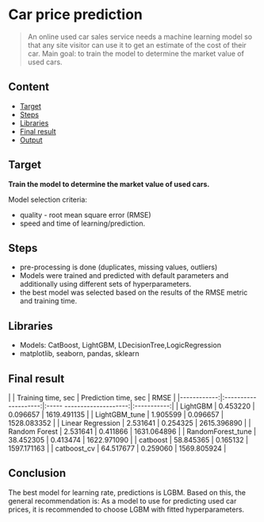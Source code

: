 # Car price prediction
> An online used car sales service needs a machine learning model so that any site visitor can use it to get an estimate of the cost of their car. Main goal: to train the model to determine the market value of used cars.

## Content
* [Target](#Target)
* [Steps](#Steps)
* [Libraries](#Libraries)
* [Final result](#Final-result)
* [Output](#Output)

## Target
**Train the model to determine the market value of used cars.**

Model selection criteria:
* quality - root mean square error (RMSE)
* speed and time of learning/prediction.

## Steps
- pre-processing is done (duplicates, missing values, outliers)
- Models were trained and predicted with default parameters and additionally using different sets of hyperparameters.
- the best model was selected based on the results of the RMSE metric and training time.

## Libraries
- Models: CatBoost, LightGBM, LDecisionTree,LogicRegression
- matplotlib, seaborn, pandas, sklearn

## Final result
| | Training time, sec | Prediction time, sec | RMSE |
|------------:|:--------------------:|:----- --------------------:|:-----------:|
| LightGBM | 0.453220 | 0.096657 | 1619.491135 |
| LightGBM_tune | 1.905599 | 0.096657 | 1528.083352 |
| Linear Regression | 2.531641 | 0.254325 | 2615.396890 |
| Random Forest | 2.531641 | 0.411866 | 1631.064896 |
| RandomForest_tune | 38.452305 | 0.413474 | 1622.971090 |
| catboost | 58.845365 | 0.165132 | 1597.171163 |
| catboost_cv | 64.517677 | 0.259060 | 1569.805924 |

## Conclusion
The best model for learning rate, predictions is LGBM.
Based on this, the general recommendation is:
As a model to use for predicting used car prices, it is recommended to choose LGBM with fitted hyperparameters.
